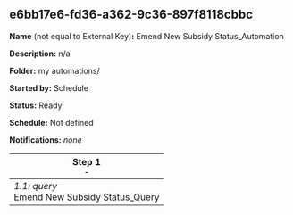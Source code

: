 ## e6bb17e6-fd36-a362-9c36-897f8118cbbc

**Name** (not equal to External Key)**:** Emend New Subsidy Status_Automation

**Description:** n/a

**Folder:** my automations/

**Started by:** Schedule

**Status:** Ready

**Schedule:** Not defined

**Notifications:** _none_


| Step 1<br>_<small>-</small>_ |
| --- |
| _1.1: query_<br>Emend New Subsidy Status_Query |
